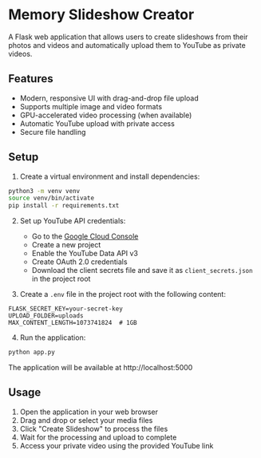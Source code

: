 # Memory Slideshow Creator

A Flask web application that allows users to create slideshows from their photos and videos and automatically upload them to YouTube as private videos.

## Features

- Modern, responsive UI with drag-and-drop file upload
- Supports multiple image and video formats
- GPU-accelerated video processing (when available)
- Automatic YouTube upload with private access
- Secure file handling

## Setup

1. Create a virtual environment and install dependencies:
```bash
python3 -m venv venv
source venv/bin/activate
pip install -r requirements.txt
```

2. Set up YouTube API credentials:
   - Go to the [Google Cloud Console](https://console.cloud.google.com)
   - Create a new project
   - Enable the YouTube Data API v3
   - Create OAuth 2.0 credentials
   - Download the client secrets file and save it as `client_secrets.json` in the project root

3. Create a `.env` file in the project root with the following content:
```
FLASK_SECRET_KEY=your-secret-key
UPLOAD_FOLDER=uploads
MAX_CONTENT_LENGTH=1073741824  # 1GB
```

4. Run the application:
```bash
python app.py
```

The application will be available at http://localhost:5000

## Usage

1. Open the application in your web browser
2. Drag and drop or select your media files
3. Click "Create Slideshow" to process the files
4. Wait for the processing and upload to complete
5. Access your private video using the provided YouTube link
